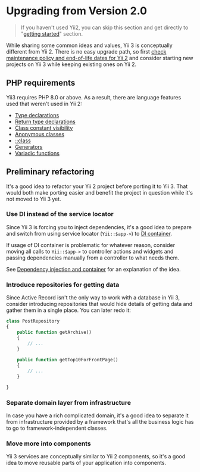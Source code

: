 # Upgrading from Version 2.0

> If you haven't used Yii2, you can skip this section and get directly to "[getting started](../start/installation.md)"
> section.

While sharing some common ideas and values, Yii 3 is conceptually different from Yii 2. There is no easy upgrade
path, so first [check maintenance policy and end-of-life dates for Yii 2](https://www.yiiframework.com/release-cycle)
and consider starting new projects on Yii 3 while keeping existing ones on Yii 2.

## PHP requirements

Yii3 requires PHP 8.0 or above. As a result, there are language features used that weren't used in Yii 2:

- [Type declarations](https://www.php.net/manual/en/functions.arguments.php#functions.arguments.type-declaration)
- [Return type declarations](https://www.php.net/manual/en/functions.returning-values.php#functions.returning-values.type-declaration)
- [Class constant visibility](https://www.php.net/manual/en/language.oop5.constants.php)
- [Anonymous classes](https://www.php.net/manual/en/language.oop5.anonymous.php)
- [::class](https://www.php.net/manual/en/language.oop5.basic.php#language.oop5.basic.class.class)
- [Generators](https://www.php.net/manual/en/language.generators.php)
- [Variadic functions](https://www.php.net/manual/en/functions.arguments.php#functions.variable-arg-list)

## Preliminary refactoring

It's a good idea to refactor your Yii 2 project before porting it to Yii 3. That would both make porting easier
and benefit the project in question while it's not moved to Yii 3 yet.

### Use DI instead of the service locator

Since Yii 3 is forcing you to inject dependencies, it's a good idea to prepare and switch from using
service locator (`Yii::$app->`) to [DI container](https://www.yiiframework.com/doc/guide/2.0/en/concept-di-container).

If usage of DI container is problematic for whatever reason, consider moving all calls to `Yii::$app->` to controller
actions and widgets and passing dependencies manually from a controller to what needs them.

See [Dependency injection and container](../concept/di-container.md) for an explanation of the idea.

### Introduce repositories for getting data

Since Active Record isn't the only way to work with a database in Yii 3, consider introducing repositories that would
hide details of getting data and gather them in a single place. You can later redo it: 

```php
class PostRepository
{
    public function getArchive()
    {
        // ...
    }
    
    public function getTop10ForFrontPage()
    {
        // ...
    }

}
```

### Separate domain layer from infrastructure

In case you have a rich complicated domain, it's a good idea to separate it from infrastructure provided by a framework
that's all the business logic has to go to framework-independent classes.

### Move more into components

Yii 3 services are conceptually similar to Yii 2 components, so it's a good idea to move reusable parts of your application
into components.
